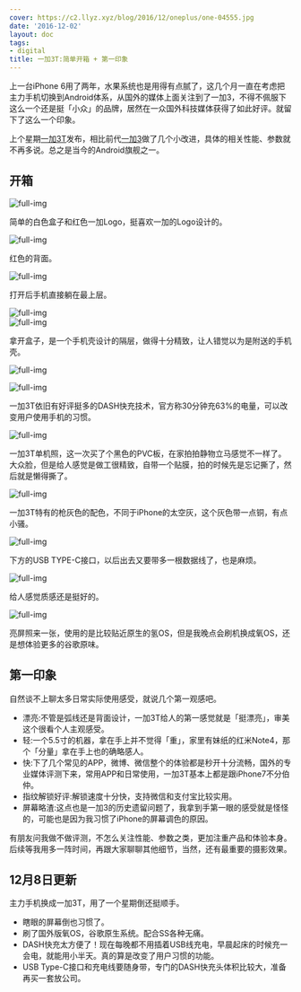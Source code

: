 ```yaml
---
cover: https://c2.llyz.xyz/blog/2016/12/oneplus/one-04555.jpg
date: '2016-12-02'
layout: doc
tags:
- digital
title: 一加3T:简单开箱 + 第一印象
---
```


上一台iPhone 6用了两年，水果系统也是用得有点腻了，这几个月一直在考虑把主力手机切换到Android体系，从国外的媒体上面关注到了一加3，不得不佩服下这么一个还是挺「小众」的品牌，居然在一众国外科技媒体获得了如此好评。就留下了这么一个印象。

上个星期[一加3T](https://www.oneplus.cn/product/oneplus3t)发布，相比前代[一加3](https://www.oneplus.cn/product/oneplus3)做了几个小改进，具体的相关性能、参数就不再多说。总之是当今的Android旗舰之一。

## 开箱

![full-img](https://c2.llyz.xyz/blog/2016/12/oneplus/one-04477.jpg)

简单的白色盒子和红色一加Logo，挺喜欢一加的Logo设计的。

![full-img](https://c2.llyz.xyz/blog/2016/12/oneplus/one-04481.jpg)

红色的背面。

![full-img](https://c2.llyz.xyz/blog/2016/12/oneplus/one-04483.jpg)

打开后手机直接躺在最上层。

![full-img](https://c2.llyz.xyz/blog/2016/12/oneplus/one-04486.jpg)  
![full-img](https://c2.llyz.xyz/blog/2016/12/oneplus/one-04489.jpg)

拿开盒子，是一个手机壳设计的隔层，做得十分精致，让人错觉以为是附送的手机壳。

![full-img](https://c2.llyz.xyz/blog/2016/12/oneplus/one-04493.jpg)

![full-img](https://c2.llyz.xyz/blog/2016/12/oneplus/one-04522.jpg)

一加3T依旧有好评挺多的DASH快充技术，官方称30分钟充63%的电量，可以改变用户使用手机的习惯。

![full-img](https://c2.llyz.xyz/blog/2016/12/oneplus/one-04537.jpg)

一加3T单机照，这一次买了个黑色的PVC板，在家拍拍静物立马感觉不一样了。大众脸，但是给人感觉是做工很精致，自带一个贴膜，拍的时候先是忘记撕了，然后就是懒得撕了。

![full-img](https://c2.llyz.xyz/blog/2016/12/oneplus/one-04538.jpg)

一加3T特有的枪灰色的配色，不同于iPhone的太空灰，这个灰色带一点铜，有点小骚。

![full-img](https://c2.llyz.xyz/blog/2016/12/oneplus/one-04531.jpg)

下方的USB TYPE-C接口，以后出去又要带多一根数据线了，也是麻烦。

![full-img](https://c2.llyz.xyz/blog/2016/12/oneplus/one-04553.jpg)

给人感觉质感还是挺好的。

![full-img](https://c2.llyz.xyz/blog/2016/12/oneplus/one-04578.jpg)

亮屏照来一张，使用的是比较贴近原生的氢OS，但是我晚点会刷机换成氧OS，还是想体验更多的谷歌原味。

## 第一印象

自然谈不上聊太多日常实际使用感受，就说几个第一观感吧。

- 漂亮:不管是弧线还是背面设计，一加3T给人的第一感觉就是「挺漂亮」，审美这个很看个人主观感受。
- 轻:一个5.5寸的机器，拿在手上并不觉得「重」，家里有妹纸的红米Note4，那个「分量」拿在手上也的确略感人。
- 快:下了几个常见的APP，微博、微信整个的体验都是秒开十分流畅，国外的专业媒体评测下来，常用APP和日常使用，一加3T基本上都是跟iPhone7不分伯仲。
- 指纹解锁好评:解锁速度十分快，支持微信和支付宝比较实用。
- 屏幕略渣:这点也是一加3的历史遗留问题了，我拿到手第一眼的感受就是怪怪的，可能也是因为我习惯了iPhone的屏幕调色的原因。

有朋友问我做不做评测，不怎么关注性能、参数之类，更加注重产品和体验本身。后续等我用多一阵时间，再跟大家聊聊其他细节，当然，还有最重要的摄影效果。

## 12月8日更新

主力手机换成一加3T，用了一个星期倒还挺顺手。

- 瞎眼的屏幕倒也习惯了。
- 刷了国外版氧OS，谷歌原生系统。配合SS各种无痛。
- DASH快充太方便了！现在每晚都不用插着USB线充电，早晨起床的时候充一会电，就能用小半天。真的算是改变了用户习惯的功能。
- USB Type-C接口和充电线要随身带，专门的DASH快充头体积比较大，准备再买一套放公司。
